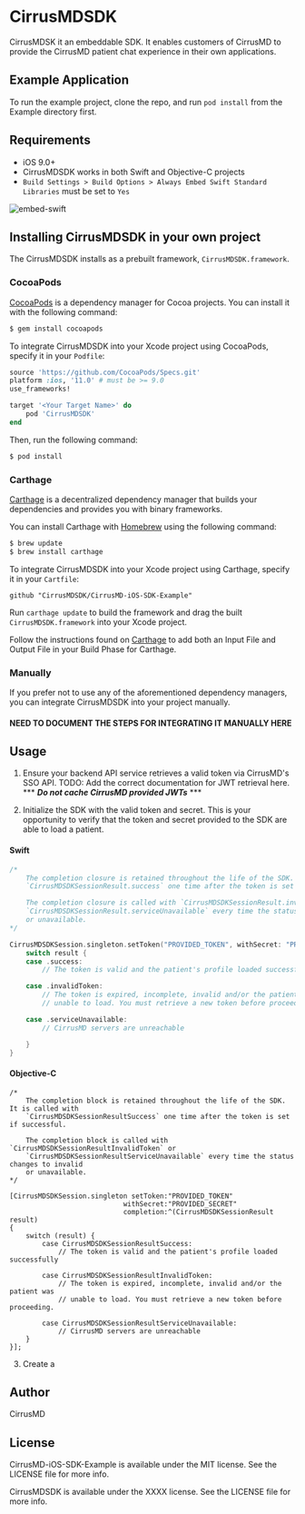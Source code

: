# CirrusMDSDK

CirrusMDSK it an embeddable SDK. It enables customers of CirrusMD to provide the CirrusMD patient chat experience in their own applications.

## Example Application

To run the example project, clone the repo, and run `pod install` from the Example directory first.

## Requirements

- iOS 9.0+
- CirrusMDSDK works in both Swift and Objective-C projects
- `Build Settings > Build Options > Always Embed Swift Standard Libraries` must be set to `Yes`

![embed-swift](https://user-images.githubusercontent.com/12459/33527866-2c576554-d815-11e7-8e58-794d61422289.png)

## Installing CirrusMDSDK in your own project

The CirrusMDSDK installs as a prebuilt framework, `CirrusMDSDK.framework`.

### CocoaPods

[CocoaPods](http://cocoapods.org) is a dependency manager for Cocoa projects. You can install it with the following command:

```bash
$ gem install cocoapods
```

To integrate CirrusMDSDK into your Xcode project using CocoaPods, specify it in your `Podfile`:

```ruby
source 'https://github.com/CocoaPods/Specs.git'
platform :ios, '11.0' # must be >= 9.0
use_frameworks!

target '<Your Target Name>' do
    pod 'CirrusMDSDK'
end
```

Then, run the following command:

```bash
$ pod install
```

### Carthage

[Carthage](https://github.com/Carthage/Carthage) is a decentralized dependency manager that builds your dependencies and provides you with binary frameworks.

You can install Carthage with [Homebrew](http://brew.sh/) using the following command:

```bash
$ brew update
$ brew install carthage
```

To integrate CirrusMDSDK into your Xcode project using Carthage, specify it in your `Cartfile`:

```ogdl
github "CirrusMDSDK/CirrusMD-iOS-SDK-Example"
```

Run `carthage update` to build the framework and drag the built `CirrusMDSDK.framework` into your Xcode project.

Follow the instructions found on [Carthage](https://github.com/Carthage/Carthage) to add both an Input File and Output File in your Build Phase for Carthage.

### Manually

If you prefer not to use any of the aforementioned dependency managers, you can integrate CirrusMDSDK into your project manually.

#### NEED TO DOCUMENT THE STEPS FOR INTEGRATING IT MANUALLY HERE

## Usage

1. Ensure your backend API service retrieves a valid token via CirrusMD's SSO API. TODO: Add the correct documentation for JWT retrieval here.
*** **_Do not cache CirrusMD provided JWTs_** ***

2. Initialize the SDK with the valid token and secret. This is your opportunity to verify that the token and secret provided to the SDK are able to load a patient.

#### Swift

```swift
/*
    The completion closure is retained throughout the life of the SDK. It is called with
    `CirrusMDSDKSessionResult.success` one time after the token is set if successful.

    The completion closure is called with `CirrusMDSDKSessionResult.invalidToken` or
    `CirrusMDSDKSessionResult.serviceUnavailable` every time the status changes to invalid
    or unavailable.
*/

CirrusMDSDKSession.singleton.setToken("PROVIDED_TOKEN", withSecret: "PROVIDED_SECRET") { result in
    switch result {
    case .success:
        // The token is valid and the patient's profile loaded successfully

    case .invalidToken:
        // The token is expired, incomplete, invalid and/or the patient was
        // unable to load. You must retrieve a new token before proceeding.

    case .serviceUnavailable:
        // CirrusMD servers are unreachable

    }
}
```

#### Objective-C

```obj-c
/*
    The completion block is retained throughout the life of the SDK. It is called with
    `CirrusMDSDKSessionResultSuccess` one time after the token is set if successful.

    The completion block is called with `CirrusMDSDKSessionResultInvalidToken` or
    `CirrusMDSDKSessionResultServiceUnavailable` every time the status changes to invalid
    or unavailable.
*/

[CirrusMDSDKSession.singleton setToken:"PROVIDED_TOKEN"
                            withSecret:"PROVIDED_SECRET"
                            completion:^(CirrusMDSDKSessionResult result)
{
    switch (result) {
        case CirrusMDSDKSessionResultSuccess:
            // The token is valid and the patient's profile loaded successfully

        case CirrusMDSDKSessionResultInvalidToken:
            // The token is expired, incomplete, invalid and/or the patient was
            // unable to load. You must retrieve a new token before proceeding.

        case CirrusMDSDKSessionResultServiceUnavailable:
            // CirrusMD servers are unreachable
    }
}];
```
3. Create a

## Author

CirrusMD

## License

CirrusMD-iOS-SDK-Example is available under the MIT license. See the LICENSE file for more info.

CirrusMDSDK is available under the XXXX license. See the LICENSE file for more info.
